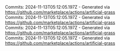 Commits: 2024-11-13T05:12:05.197Z - Generated via https://github.com/marketplace/actions/artificial-grass
<br>
Commits: 2024-11-13T05:12:05.197Z - Generated via https://github.com/marketplace/actions/artificial-grass
<br>
Commits: 2024-11-13T05:12:05.197Z - Generated via https://github.com/marketplace/actions/artificial-grass
<br>
Commits: 2024-11-13T05:12:05.197Z - Generated via https://github.com/marketplace/actions/artificial-grass
<br>

